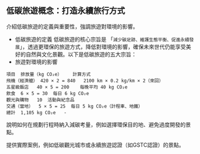 ## 低碳旅遊概念：打造永續旅行方式
介紹低碳旅遊的定義與重要性，強調旅遊對環境的影響。
- 低碳旅遊的定義
低碳旅遊的核心宗旨是 「`減少碳足跡、維護生態平衡、促進永續發展`」，透過更環保的旅遊方式，降低對環境的影響，確保未來世代仍能享受美好的自然與文化景觀。以下是低碳旅遊的五大宗旨：
- 旅遊對環境的影響
```
項目	排放量（kg CO₂e）	計算方式
飛機（經濟艙）	420 × 2 = 840	2100 km × 0.2 kg/km × 2（來回）
五星級飯店	40 × 5 = 200	每晚平均 40 kg CO₂e
飲食	6 × 5 = 30	每日 6 kg CO₂e
觀光與購物	10	活動與紀念品
交通（當地）	5 × 5 = 25	每日 5 kg CO₂e（計程車、地鐵）
總計	1,105 kg CO₂e	-
```
說明如何在規劃行程時納入減碳考量，例如選擇環保目的地、避免過度開發的景點。

提供實際案例，例如低碳觀光城市或永續旅遊認證（如GSTC認證）的景點。

## 
